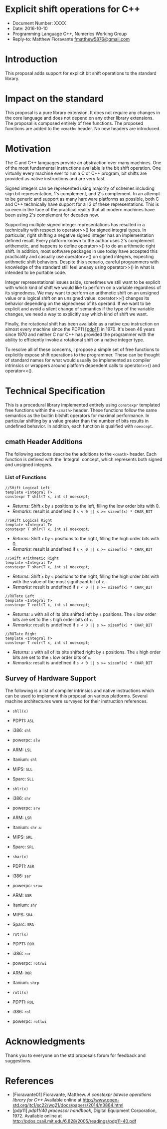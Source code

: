 Explicit shift operations for C++
==========================================

* Document Number: XXXX
* Date: 2016-10-10
* Programming Language C++, Numerics Working Group
* Reply-to: Matthew Fioravante <fmatthew5876@gmail.com>

Introduction
=============================

This proposal adds support for explicit bit shift operations to the standard library.

Impact on the standard
=============================

This proposal is a pure library extension. 
It does not require any changes in the core language and does not depend on any other library extensions.
The proposal is composed entirely of free functions. The proposed functions are added to the `<cmath>` header. No new headers are introduced.

Motivation
================

The C and C++ languages provide an abstraction over many machines.
One of the most fundamental instructions available is the bit shift operation. One virtually every machine ever to run a C or C++ program,
bit shifts are provided as native instructions and are very fast.

Signed integers can be represented using majority of schemes including sign bit representation, 1's complement, and 2's complement.
In an attempt to be generic and support as many hardware platforms as
possible, both C and C++ technically have support for all 3 of these
representations. This is so even in the face of the practical reality
that all modern machines have been using 2's complement for decades now.

Supporting multiple signed integer representations has resulted in a technicality with respect
to operator>>() for signed integral types. In particular, right shifting a negative signed integer
has an implementation defined result.
Every platform known to the author uses 2's complement arithemetic, and happens to define
operator>>() to do an arithmetic right shift. In addition, most software packages in use today
have accepted this practicality and casually use operator>>() on signed integers, expecting
arithmetic shift behaviors. Despite this scenario, careful programmers with knowledge of the
standard still feel uneasy using operator>>() in what is intended to be portable code.

Integer representational issues aside, sometimes we still want to be explicit with which kind of
shift we would like to perform on a variable regardless of its signedness. We may want to
perform an arithmetic shift on an unsigned value or a logical shift on an unsigned value.
operator>>() changes its behavior depending on the signedness of its operand. If we want to be explicit
and avoid a silent change of semantics if the type of the variable changes, we need a way to 
explicitly say which kind of shift we want.

Finally, the rotational shift has been available as a native cpu instruction on almost
every machine since the PDP11 \[[pdp11](#pdp11)\] in 1970. It's been 46 years since 
1970 and neither C nor C++ has provided the programmer with the ability to efficiently
invoke a rotational shift on a native integer type.

To resolve all of these concerns, I propose a simple set of free functions to
explicitly expose shift operations to the programmer. These can be thought of standard
names for what would usually be implemented as compiler intrinsics or wrappers
around platform dependent calls to operator>>() and operator<<().

Technical Specification
====================

This is a procedural library implemented entirely using `constexpr` templated free functions
within the `<cmath>` header. These functions follow the same semantics as the builtin
bitshift operators for maximal performance. In particular shifting by a value greater
than the number of bits results in undefined behavior. In addition, each function is
qualified with `noexcept`.

cmath Header Additions
-------------------------

The following sections describe the additions to the `<cmath>` header.
Each function is defined with the 'Integral' concept, which represents both signed and unsigned integers.

### List of Functions

    //SHift Logical Left
    template <Integral T>
    constexpr T shll(T x, int s) noexcept;

* *Returns:* Shift `x` by `s` positions to the left, filling the low order bits with 0.
* *Remarks:* result is undefined if `s < 0 || s >= sizeof(x) * CHAR_BIT`

<!-- -->

    //SHift Logical Right
    template <Integral T>
    constexpr T shlr(T x, int s) noexcept;

* *Returns:* Shift `x` by `s` positions to the right, filling the high order bits with 0.
* *Remarks:* result is undefined if `s < 0 || s >= sizeof(x) * CHAR_BIT`

<!-- -->

    //SHift Arithmetic Right
    template <Integral T>
    constexpr T shar(T x, int s) noexcept;
    
* *Returns:* Shift `x` by `s` positions to the right, filling the high order bits with with the value of the most significant bit of `x`.
* *Remarks:* result is undefined if `s < 0 || s >= sizeof(x) * CHAR_BIT`

<!-- -->

    //ROTate Left
    template <Integral T>
    constexpr T rotl(T x, int s) noexcept;

* *Returns:* `x` with all of its bits shifted left by `s` positions.
    The `s` low order bits are set to the `s` high order bits of `x`.
* *Remarks:* result is undefined if `s < 0 || s >= sizeof(x) * CHAR_BIT`

<!-- -->

    //ROTate Right
    template <Integral T>
    constexpr T rotr(T x, int s) noexcept;

* *Returns:* `x` with all of its bits shifted right by `s` positions.
    The `s` high order bits are set to the `s` low order bits of `x`.
* *Remarks:* result is undefined if `s < 0 || s >= sizeof(x) * CHAR_BIT`

Survey of Hardware Support
-----------------------------

The following is a list of compiler intrinsics and native instructions which can be used to implement
this proposal on various platforms. 
Several machine architectures were surveyed for their instruction references.

* `shll(x)`
 * PDP11: `ASL`
 * i386: `shl`
 * powerpc: `slw`
 * ARM: `LSL`
 * Itanium: `shl`
 * MIPS: `SLL`
 * Sparc: `SLL`

* `shlr(x)`
 * i386: `shr`
 * powerpc: `srw`
 * ARM: `LSR`
 * Itanium: `shr.u`
 * MIPS: `SRL`
 * Sparc: `SRL`

* `shar(x)`
 * PDP11: `ASR`
 * i386: `sar`
 * powerpc: `sraw`
 * ARM: `ASR`
 * Itanium: `shr`
 * MIPS: `SRA`
 * Sparc: `SRA`

* `rotr(x)`
 * PDP11: `ROR`
 * i386: `ror`
 * powerpc: `rotrwi`
 * ARM: `ROR`
 * Itanium: `shrp`

* `rotl(x)`
 * PDP11: `ROL`
 * i386: `rol`
 * powerpc: `rotlwi`

Acknowledgments
====================

Thank you to everyone on the std proposals forum for feedback and suggestions.

References
==================

* <a name="Fioravante01"></a>[Fioravante01] Fioravante, Matthew. *A constexpr bitwise operations library for C++* Available online at <http://www.open-std.org/jtc1/sc22/wg21/docs/papers/2014/n3864.html>
* <a name="pdp11"></a>[pdp11] *pdp11/40 processor handbook*, Digital Equipment Corporation, 1972. Available online at <http://pdos.csail.mit.edu/6.828/2005/readings/pdp11-40.pdf>
